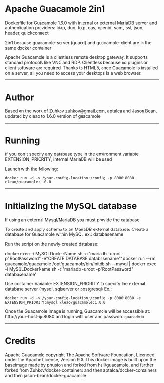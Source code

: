 Apache Guacamole 2in1
====

Dockerfile for Guacamole 1.6.0 with internal or external MariaDB server and  authentication providers: ldap, duo, totp, cas, openid, saml, ssl, json, header, quickconnect

2in1 because guacamole-server (guacd) and guacamole-client are in the same docker container

Apache Guacamole⁠ is a clientless remote desktop gateway. It supports standard protocols like VNC and RDP.
Clientless because no plugins or client software are required.
Thanks to HTML5, once Guacamole is installed on a server, all you need to access your desktops is a web browser.

---
Author
===

Based on the work of Zuhkov zuhkov@gmail.com⁠, aptalca and Jason Bean, updated by cleao to 1.6.0 version of guacamole

---
Running
===

If you don't specify any database type in the environment variable EXTENSION_PRIORITY, internal MariaDB will be used

Launch with the following:
```
docker run -d -v /your-config-location:/config -p 8080:8080 cleao/guacamole:1.0.0
```

---
Initializing the MySQL database
===

If using an external Mysql/MariaDB you must provide the database

To create and apply schema to an MariaDB external database:
Create a database for Guacamole within MySQL ex.: databasename

Run the script on the newly-created database:

docker exec -i MySQLDockerName sh -c 'mariadb -uroot -p"RootPassword" -e"CREATE DATABASE databasename"'
docker run --rm guacamole/guacamole /opt/guacamole/bin/initdb.sh --mysql | docker exec -i MySQLDockerName sh -c 'mariadb -uroot -p"RootPassword" databasename'

Use container Variable: EXTENSION_PRIORITY to specify the external database server (mysql, sqlserver or postgresql) 
Ex.:

```
docker run -d -v /your-config-location:/config -p 8080:8080 -e EXTENSION_PRIORITY:mysql cleao/guacamole:1.0.0
```

Once the Guacamole image is running, Guacamole will be accessible at: http://your-host-ip:8080 and login with user and password `guacadmin`

---
Credits
===

Apache Guacamole copyright The Apache Software Foundation, Licenced under the Apache License, Version 9.0.
This docker image is built upon the baseimage made by phusion and forked from hall/guacamole, and further forked from Zuhkov/docker-containers and then aptalca/docker-containers and then jason-bean/docker-guacamole
